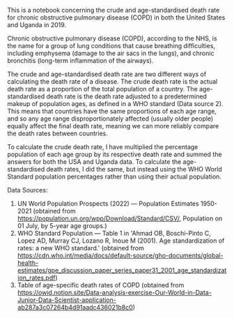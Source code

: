 This is a notebook concerning the crude and age-standardised death rate for chronic obstructive pulmonary disease (COPD) in both the United States and Uganda in 2019.

Chronic obstructive pulmonary disease (COPD), according to the NHS, is the name for a group of lung conditions that cause breathing difficulties, including emphysema (damage to the air sacs in the lungs), and chronic bronchitis (long-term inflammation of the airways).

The crude and age-standardised death rate are two different ways of calculating the death rate of a disease. The crude death rate is the actual death rate as a proportion of the total population of a country. The age-standardised death rate is the death rate adjusted to a predetermined makeup of population ages, as defined in a WHO standard (Data source 2). This means that countries have the same proportions of each age range, and so any age range disproportionately affected (usually older people) equally affect the final death rate, meaning we can more reliably compare the death rates between countries.

To calculate the crude death rate, I have multiplied the percentage population of each age group by its respective death rate and summed the answers for both the USA and Uganda data. To calculate the age-standardised death rates, I did the same, but instead using the WHO World Standard population percentages rather than using their actual population.

Data Sources:

1. UN World Population Prospects (2022) — Population Estimates 1950-2021 (obtained from https://population.un.org/wpp/Download/Standard/CSV/, Population on 01 July, by 5-year age groups.)
2. WHO Standard Population — Table 1 in 'Ahmad OB, Boschi-Pinto C, Lopez AD, Murray CJ, Lozano R, Inoue M (2001). Age standardization of rates: a new WHO standard.' (obtained from https://cdn.who.int/media/docs/default-source/gho-documents/global-health-estimates/gpe_discussion_paper_series_paper31_2001_age_standardization_rates.pdf)
3. Table of age-specific death rates of COPD (obtained from https://owid.notion.site/Data-analysis-exercise-Our-World-in-Data-Junior-Data-Scientist-application-ab287a3c07264b4d91aadc436021b8c0)
